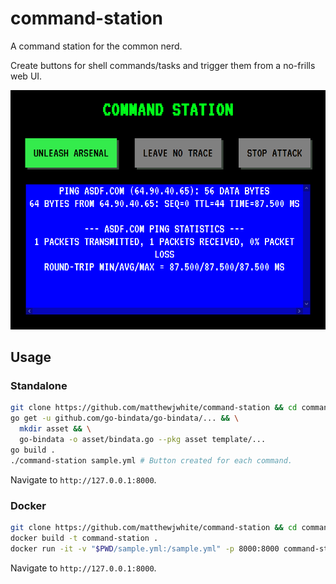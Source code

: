 # command-station

A command station for the common nerd.

Create buttons for shell commands/tasks and trigger them from a no-frills web UI.

![Demo](doc/demo.png)

## Usage

### Standalone

```bash
git clone https://github.com/matthewjwhite/command-station && cd command-station
go get -u github.com/go-bindata/go-bindata/... && \
  mkdir asset && \
  go-bindata -o asset/bindata.go --pkg asset template/...
go build .
./command-station sample.yml # Button created for each command.
```

Navigate to `http://127.0.0.1:8000`.

### Docker

```bash
git clone https://github.com/matthewjwhite/command-station && cd command-station
docker build -t command-station .
docker run -it -v "$PWD/sample.yml:/sample.yml" -p 8000:8000 command-station /sample.yml
```

Navigate to `http://127.0.0.1:8000`.
